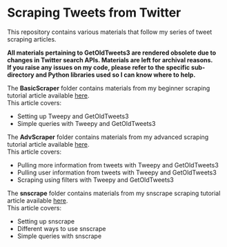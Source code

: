 # Scraping Tweets from Twitter
This repository contains various materials that follow my series of tweet scraping articles.

<b>All materials pertaining to GetOldTweets3 are rendered obsolete due to changes in Twitter search APIs. Materials are left for archival reasons.</b>  
<b>If you raise any issues on my code, please refer to the specific sub-directory and Python libraries used so I can know where to help.</b>

The <b>BasicScraper</b> folder contains materials from my beginner scraping tutorial article available [here](https://towardsdatascience.com/how-to-scrape-tweets-from-twitter-59287e20f0f1 "written article").  
This article covers:
* Setting up Tweepy and GetOldTweets3
* Simple queries with Tweepy and GetOldTweets3

The <b>AdvScraper</b> folder contains materials from my advanced scraping tutorial article available [here](https://towardsdatascience.com/how-to-scrape-more-information-from-tweets-on-twitter-44fd540b8a1f "written article").  
This article covers:
* Pulling more information from tweets with Tweepy and GetOldTweets3
* Pulling user information from tweets with Tweepy and GetOldTweets3
* Scraping using filters with Tweepy and GetOldTweets3

The <b>snscrape</b> folder contains materials from my snscrape scraping tutorial article available [here](https://medium.com/better-programming/how-to-scrape-tweets-with-snscrape-90124ed006af).  
This article covers:
* Setting up snscrape
* Different ways to use snscrape
* Simple queries with snscrape
